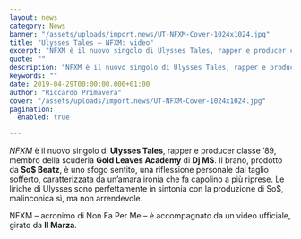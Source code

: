 ```yaml
---
layout: news
category: News
banner: "/assets/uploads/import.news/UT-NFXM-Cover-1024x1024.jpg"
title: "Ulysses Tales – NFXM: video"
excerpt: "NFXM è il nuovo singolo di Ulysses Tales, rapper e producer classe ’89, membro della scuderia Gold Leaves Academy di Dj MS. Il brano, prodotto da So$ Beatz, è uno sfogo sentito, una riflessione personale dal taglio sofferto, caratterizzata da un’amara ironia che fa capolino a più riprese. Le liriche di Ulysses sono perfettamente in [&hellip"
quote: ""
description: "NFXM è il nuovo singolo di Ulysses Tales, rapper e producer classe ’89, membro della scuderia Gold Leaves Academy di Dj MS. Il brano, prodotto da So$ Beatz, è uno sfogo sentito, una riflessione personale dal taglio sofferto, caratterizzata da un’amara ironia che fa capolino a più riprese. Le liriche di Ulysses sono perfettamente in [&hellip"
keywords: ""
date: 2019-04-29T00:00:00.000+01:00
author: "Riccardo Primavera"
cover: "/assets/uploads/import.news/UT-NFXM-Cover-1024x1024.jpg"
pagination:
  enabled: true

---
```


_NFXM_ è il nuovo singolo di **Ulysses Tales**, rapper e producer classe ’89, membro della scuderia **Gold Leaves Academy** di **Dj MS**. Il brano, prodotto da **So$ Beatz**, è uno sfogo sentito, una riflessione personale dal taglio sofferto, caratterizzata da un’amara ironia che fa capolino a più riprese. Le liriche di Ulysses sono perfettamente in sintonia con la produzione di So$, malinconica sì, ma non arrendevole.

NFXM – acronimo di Non Fa Per Me – è accompagnato da un video ufficiale, girato da **Il Marza**.